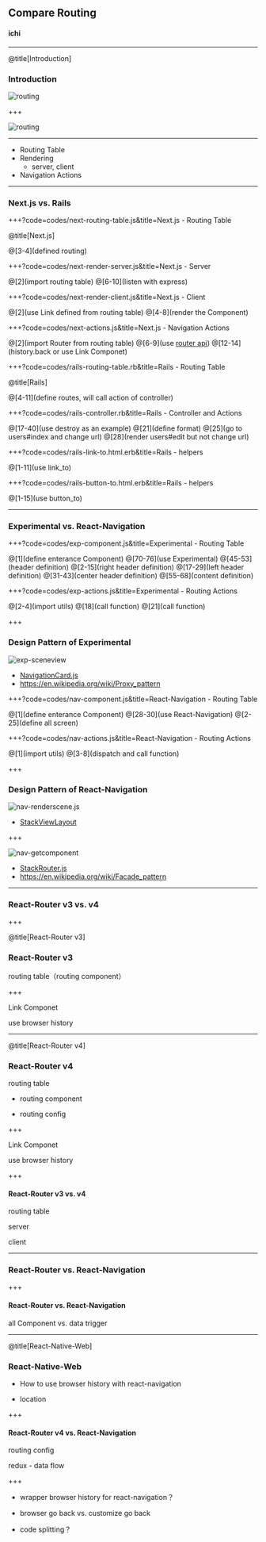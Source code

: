 ## Compare Routing

#### <span class="speaker">ichi</span>

---

@title[Introduction]

### Introduction

![routing](assets/images/routing.png)

+++

![routing](assets/images/routing2.png)

---

* Routing Table
* Rendering
  * server, client
* Navigation Actions

---

### Next.js vs. Rails

+++?code=codes/next-routing-table.js&title=Next.js - Routing Table

@title[Next.js]

@[3-4](defined routing)

+++?code=codes/next-render-server.js&title=Next.js - Server

@[2](import routing table)
@[6-10](listen with express)

+++?code=codes/next-render-client.js&title=Next.js - Client

@[2](use Link defined from routing table)
@[4-8](render the Component)

+++?code=codes/next-actions.js&title=Next.js - Navigation Actions

@[2](import Router from routing table)
@[6-9](use [router api](https://github.com/fridays/next-routes#router-example))
@[12-14](history.back or use Link Componet)

+++?code=codes/rails-routing-table.rb&title=Rails - Routing Table

@title[Rails]

@[4-11](define routes, will call action of controller)

+++?code=codes/rails-controller.rb&title=Rails - Controller and Actions

@[17-40](use destroy as an example)
@[21](define format)
@[25](go to users#index and change url)
@[28](render users#edit but not change url)

+++?code=codes/rails-link-to.html.erb&title=Rails - helpers

@[1-11](use link_to)

+++?code=codes/rails-button-to.html.erb&title=Rails - helpers

@[1-15](use button_to)

---

### Experimental vs. React-Navigation

+++?code=codes/exp-component.js&title=Experimental - Routing Table

@[1](define enterance Component)
@[70-76](use Experimental)
@[45-53](header definition)
@[2-15](right header definition)
@[17-29](left header definition)
@[31-43](center header definition)
@[55-68](content definition)

+++?code=codes/exp-actions.js&title=Experimental - Routing Actions

@[2-4](import utils)
@[18](call function)
@[21](call function)

+++

### Design Pattern of Experimental

![exp-sceneview](assets/images/exp-sceneview.png)

* [NavigationCard.js](https://github.com/aksonov/react-native-experimental-navigation/blob/master/NavigationCard.js)
* https://en.wikipedia.org/wiki/Proxy_pattern

+++?code=codes/nav-component.js&title=React-Navigation - Routing Table

@[1](define enterance Component)
@[28-30](use React-Navigation)
@[2-25](define all screen)

+++?code=codes/nav-actions.js&title=React-Navigation - Routing Actions

@[1](import utils)
@[3-8](dispatch and call function)

+++

### Design Pattern of React-Navigation

![nav-renderscene.js](assets/images/nav-renderscene.png)

* [StackViewLayout](https://github.com/react-navigation/react-navigation/blob/master/src/views/StackView/StackViewLayout.js)

+++

![nav-getcomponent](assets/images/nav-getcomponent.png)

* [StackRouter.js](https://github.com/react-navigation/react-navigation/blob/master/src/routers/StackRouter.js)
* https://en.wikipedia.org/wiki/Facade_pattern

---

### React-Router v3 vs. v4

+++

@title[React-Router v3]

### React-Router v3

routing table（routing component）

+++

Link Componet

use browser history

---

@title[React-Router v4]

### React-Router v4

routing table

- routing component

- routing config

+++

Link Componet

use browser history

+++

#### React-Router v3 vs. v4

routing table

server

client


---

###  React-Router vs. React-Navigation

+++

#### React-Router vs. React-Navigation

all Component vs. data trigger

---

@title[React-Native-Web]

### React-Native-Web

* How to use browser history with react-navigation

* location

+++

#### React-Router v4 vs. React-Navigation

routing config

redux - data flow

+++

* wrapper browser history for react-navigation？

* browser go back vs. customize go back

* code splitting？

